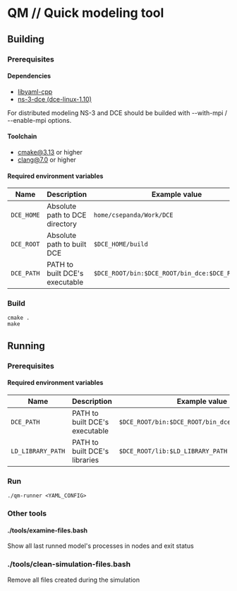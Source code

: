 # QM // Quick modeling tool

## Building
### Prerequisites
#### Dependencies
- [libyaml-cpp](https://github.com/jbeder/yaml-cpp)
- [ns-3-dce (dce-linux-1.10)](https://ns-3-dce.readthedocs.io/en/latest/getting-started.html#build-dce)

For distributed modeling NS-3 and DCE should be builded with --with-mpi / --enable-mpi options.

#### Toolchain
- cmake@3.13 or higher
- clang@7.0 or higher

#### Required environment variables
|  Name      | Description                    | Example value                                    |
|------------|--------------------------------|--------------------------------------------------|
| `DCE_HOME` | Absolute path to DCE directory | `home/csepanda/Work/DCE`                         |
| `DCE_ROOT` | Absolute path to built DCE     | `$DCE_HOME/build`                                |
| `DCE_PATH` | PATH to built DCE's executable | `$DCE_ROOT/bin:$DCE_ROOT/bin_dce:$DCE_ROOT/sbin` |
### Build
```
cmake .
make
```

## Running
### Prerequisites
#### Required environment variables
|  Name             | Description                    | Example value                                    |
|-------------------|--------------------------------|--------------------------------------------------|
| `DCE_PATH`        | PATH to built DCE's executable | `$DCE_ROOT/bin:$DCE_ROOT/bin_dce:$DCE_ROOT/sbin` |
| `LD_LIBRARY_PATH` | PATH to built DCE's libraries  | `$DCE_ROOT/lib:$LD_LIBRARY_PATH`                 |

### Run
```
./qm-runner <YAML_CONFIG>
```

### Other tools
#### ./tools/examine-files.bash
Show all last runned model's processes in nodes and exit status

### ./tools/clean-simulation-files.bash
Remove all files created during the simulation
